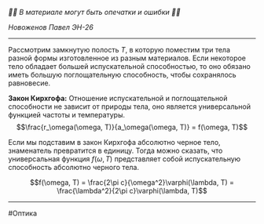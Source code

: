 *🚨🚨 В материале могут быть опечатки и ошибки 🚨🚨*

*Новоженов Павел*
*ЭН-26*

---

Рассмотрим замкнутую полость $T$, в которую поместим три тела разной формы изготовленное из разным материалов. Если некоторое тело обладает большей испускательной способностью, то оно обязано иметь большую поглощательную способность, чтобы сохранялось равновесие.

__Закон Кирхгофа:__
Отношение испускательной и поглощательной способности не зависит от природы тела, оно является универсальной функцией частоты и температуры. 
$$\frac{r_\omega(\omega, T)}{a_\omega(\omega, T)} = f(\omega, T)$$

Если мы подставим в закон Кирхгофа абсолютно черное тело, знаменатель превратится в единицу. Тогда можно сказать, что универсальная функция $f(\omega, T)$ представляет собой испускательную способность абсолютно черного тела.

$$f(\omega, T) = \frac{2\pi c}{\omega^2}\varphi(\lambda, T) = \frac{\lambda^2}{2\pi c}\varphi(\lambda, T)$$

---

#Оптика